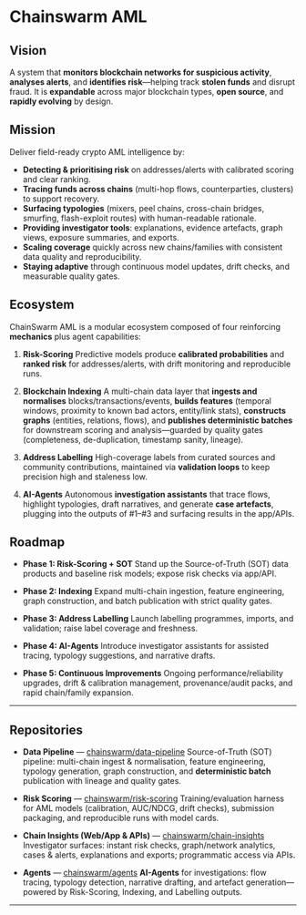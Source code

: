 # Chainswarm AML

## Vision

A system that **monitors blockchain networks for suspicious activity**, **analyses alerts**, and **identifies risk**—helping track **stolen funds** and disrupt fraud. It is **expandable** across major blockchain types, **open source**, and **rapidly evolving** by design.

## Mission

Deliver field-ready crypto AML intelligence by:

* **Detecting & prioritising risk** on addresses/alerts with calibrated scoring and clear ranking.
* **Tracing funds across chains** (multi-hop flows, counterparties, clusters) to support recovery.
* **Surfacing typologies** (mixers, peel chains, cross-chain bridges, smurfing, flash-exploit routes) with human-readable rationale.
* **Providing investigator tools**: explanations, evidence artefacts, graph views, exposure summaries, and exports.
* **Scaling coverage** quickly across new chains/families with consistent data quality and reproducibility.
* **Staying adaptive** through continuous model updates, drift checks, and measurable quality gates.

## Ecosystem

ChainSwarm AML is a modular ecosystem composed of four reinforcing **mechanics** plus agent capabilities:

1. **Risk-Scoring**
   Predictive models produce **calibrated probabilities** and **ranked risk** for addresses/alerts, with drift monitoring and reproducible runs.

2. **Blockchain Indexing**
   A multi-chain data layer that **ingests and normalises** blocks/transactions/events, **builds features** (temporal windows, proximity to known bad actors, entity/link stats), **constructs graphs** (entities, relations, flows), and **publishes deterministic batches** for downstream scoring and analysis—guarded by quality gates (completeness, de-duplication, timestamp sanity, lineage).

3. **Address Labelling**
   High-coverage labels from curated sources and community contributions, maintained via **validation loops** to keep precision high and staleness low.

4. **AI-Agents**
   Autonomous **investigation assistants** that trace flows, highlight typologies, draft narratives, and generate **case artefacts**, plugging into the outputs of #1–#3 and surfacing results in the app/APIs.

## Roadmap

* **Phase 1: Risk-Scoring + SOT**
  Stand up the Source-of-Truth (SOT) data products and baseline risk models; expose risk checks via app/API.

* **Phase 2: Indexing**
  Expand multi-chain ingestion, feature engineering, graph construction, and batch publication with strict quality gates.

* **Phase 3: Address Labelling**
  Launch labelling programmes, imports, and validation; raise label coverage and freshness.

* **Phase 4: AI-Agents**
  Introduce investigator assistants for assisted tracing, typology suggestions, and narrative drafts.

* **Phase 5: Continuous Improvements**
  Ongoing performance/reliability upgrades, drift & calibration management, provenance/audit packs, and rapid chain/family expansion.

---

## Repositories

* **Data Pipeline** — [chainswarm/data-pipeline](https://github.com/chainswarm/data-pipeline)
  Source-of-Truth (SOT) pipeline: multi-chain ingest & normalisation, feature engineering, typology generation, graph construction, and **deterministic batch** publication with lineage and quality gates.

* **Risk Scoring** — [chainswarm/risk-scoring](https://github.com/chainswarm/risk-scoring)
  Training/evaluation harness for AML models (calibration, AUC/NDCG, drift checks), submission packaging, and reproducible runs with model cards.

* **Chain Insights (Web/App & APIs)** — [chainswarm/chain-insights](https://github.com/chainswarm/chain-insights)
  Investigator surfaces: instant risk checks, graph/network analytics, cases & alerts, explanations and exports; programmatic access via APIs.

* **Agents** — [chainswarm/agents](https://github.com/chainswarm/agents)
  **AI-Agents** for investigations: flow tracing, typology detection, narrative drafting, and artefact generation—powered by Risk-Scoring, Indexing, and Labelling outputs.

---
